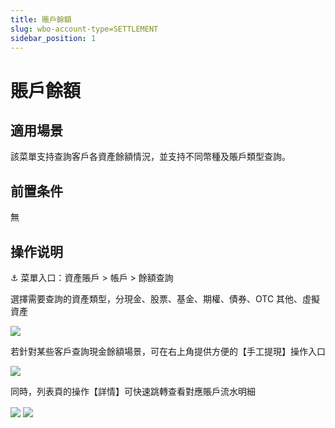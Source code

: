 ```yaml
---
title: 賬戶餘額
slug: wbo-account-type=SETTLEMENT
sidebar_position: 1
---
```



# 賬戶餘額

## 適用場景

該菜單支持查詢客戶各資產餘額情況，並支持不同幣種及賬戶類型查詢。

## 前置条件

無

## 操作说明

<div class="callout callout-bg-6 callout-border-6">
<p>⚓ 菜單入口：資產賬戶 &gt; 帳戶 &gt; 餘額查詢</p>
</div>

選擇需要查詢的資產類型，分現金、股票、基金、期權、債券、OTC 其他、虛擬資產

<img src="/assets/DWLDbnL2zob5y8xLuWEczOiKnSe.png" src-width="3226" src-height="212" align="center"/>

若針對某些客戶查詢現金餘額場景，可在右上角提供方便的【手工提現】操作入口

<img src="/assets/LVMpbSxOyoKvsfxECrYcB7kinif.png" src-width="3234" src-height="670" align="center"/>

同時，列表頁的操作【詳情】可快速跳轉查看對應賬戶流水明細

<img src="/assets/GnGjb6C2Ooa1adx6K8Lcz1UgnIe.png" src-width="3224" src-height="854" align="center"/>

<img src="/assets/CTqnbEC2Co4lcnx5Il6cqzrBnsc.png" src-width="3096" src-height="1502" align="center"/>

